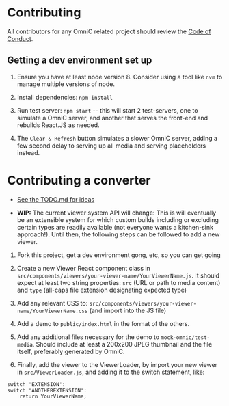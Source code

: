 # Contributing

All contributors for any OmniC related project should review the [Code of
Conduct](CONDUCT.md).


## Getting a dev environment set up

1. Ensure you have at least node version 8. Consider using a tool like `nvm` to
manage multiple versions of node.

2. Install dependencies: `npm install`

3. Run test server: `npm start` -- this will start 2 test-servers, one to
simulate a OmniC server, and another that serves the front-end and rebuilds
React.JS as needed.

4. The `Clear & Refresh` button simulates a slower OmniC server, adding a few
second delay to serving up all media and serving placeholders instead.

# Contributing a converter

* [See the TODO.md for ideas](TODO.md)

* **WIP:** The current viewer system API will change: This is will eventually
  be an extensible system for which custom builds including or excluding
  certain types are readily available (not everyone wants a kitchen-sink
  approach!).  Until then, the following steps can be followed to add a new
  viewer.

1. Fork this project, get a dev environment gong, etc, so you can get going

2. Create a new Viewer React component class in
`src/components/viewers/your-viewer-name/YourViewerName.js`. It should expect
at least two string properties: `src` (URL or path to media content) and `type`
(all-caps file extension designating expected type)

3. Add any relevant CSS to:
`src/components/viewers/your-viewer-name/YourViewerName.css` (and import into
the JS file)

3. Add a demo to `public/index.html` in the format of the others.

4. Add any additional files necessary for the demo to `mock-omnic/test-media`.
Should include at least a 200x200 JPEG thumbnail and the file itself,
preferably generated by OmniC.

4. Finally, add the viewer to the ViewerLoader, by import your new viewer in
`src/ViewerLoader.js`, and adding it to the switch statement, like:

```
switch 'EXTENSION':
switch 'ANOTHEREXTENSION':
    return YourViewerName;
```
